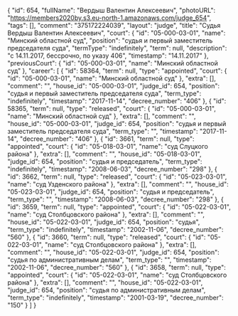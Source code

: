{
    "id": 654,
    "fullName": "Вердыш Валентин Алексеевич",
    "photoURL": "https://members2020by.s3.eu-north-1.amazonaws.com/judge_654",
    "tags": [],
    "comment": "375172224039",
    "layout": "judge",
    "title": "Судья Вердыш Валентин Алексеевич",
    "court": {
        "id": "05-000-03-01",
        "name": "Минский областной суд",
        "position": "судья и первый заместитель председателя суда",
        "termType": "indefinitely",
        "term": null,
        "description": "c 14.11.2017, бессрочно, по указу 406",
        "timestamp": "14.11.2017"
    },
    "previousCourt": {
        "id": "05-000-03-01",
        "name": "Минский областной суд"
    },
    "career": [
        {
            "id": 58364,
            "term": null,
            "type": "appointed",
            "court": {
                "id": "05-000-03-01",
                "name": "Минский областной суд"
            },
            "extra": [],
            "comment": "",
            "house_id": "05-000-03-01",
            "judge_id": 654,
            "position": "судья и первый заместитель председателя суда",
            "term_type": "indefinitely",
            "timestamp": "2017-11-14",
            "decree_number": "406"
        },
        {
            "id": 58365,
            "term": null,
            "type": "released",
            "court": {
                "id": "05-000-03-01",
                "name": "Минский областной суд"
            },
            "extra": [],
            "comment": "",
            "house_id": "05-000-03-01",
            "judge_id": 654,
            "position": "судья и первый заместитель председателя суда",
            "term_type": "",
            "timestamp": "2017-11-14",
            "decree_number": "406"
        },
        {
            "id": 3661,
            "term": null,
            "type": "appointed",
            "court": {
                "id": "05-018-03-01",
                "name": "суд Слуцкого района"
            },
            "extra": [],
            "comment": "",
            "house_id": "05-018-03-01",
            "judge_id": 654,
            "position": "судья и председатель",
            "term_type": "indefinitely",
            "timestamp": "2008-06-03",
            "decree_number": "298"
        },
        {
            "id": 3662,
            "term": null,
            "type": "released",
            "court": {
                "id": "05-023-03-01",
                "name": "суд Узденского района"
            },
            "extra": [],
            "comment": "",
            "house_id": "05-023-03-01",
            "judge_id": 654,
            "position": "судья и председатель",
            "term_type": "",
            "timestamp": "2008-06-03",
            "decree_number": "298"
        },
        {
            "id": 3659,
            "term": null,
            "type": "appointed",
            "court": {
                "id": "05-022-03-01",
                "name": "суд Столбцовского района"
            },
            "extra": [],
            "comment": "",
            "house_id": "05-022-03-01",
            "judge_id": 654,
            "position": "судья",
            "term_type": "indefinitely",
            "timestamp": "2002-11-06",
            "decree_number": "560"
        },
        {
            "id": 3660,
            "term": null,
            "type": "released",
            "court": {
                "id": "05-022-03-01",
                "name": "суд Столбцовского района"
            },
            "extra": [],
            "comment": "",
            "house_id": "05-022-03-01",
            "judge_id": 654,
            "position": "судья по административным делам",
            "term_type": "",
            "timestamp": "2002-11-06",
            "decree_number": "560"
        },
        {
            "id": 3658,
            "term": null,
            "type": "appointed",
            "court": {
                "id": "05-022-03-01",
                "name": "суд Столбцовского района"
            },
            "extra": [],
            "comment": "",
            "house_id": "05-022-03-01",
            "judge_id": 654,
            "position": "судья по административным делам",
            "term_type": "indefinitely",
            "timestamp": "2001-03-19",
            "decree_number": "150"
        }
    ]
}